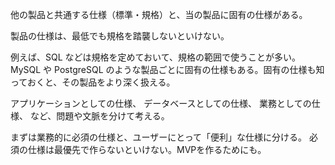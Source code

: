 他の製品と共通する仕様（標準・規格）と、当の製品に固有の仕様がある。

製品の仕様は、最低でも規格を踏襲しないといけない。

例えば、SQL などは規格を定めておいて、規格の範囲で使うことが多い。
MySQL や PostgreSQL のような製品ごとに固有の仕様もある。固有の仕様も知っておくと、その製品をより深く扱える。

アプリケーションとしての仕様、
データベースとしての仕様、
業務としての仕様、
など、問題や文脈を分けて考える。

まずは業務的に必須の仕様と、ユーザーにとって「便利」な仕様に分ける。
必須の仕様は最優先で作らないといけない。MVPを作るためにも。
